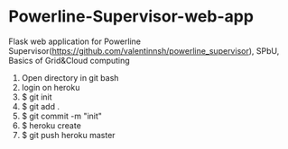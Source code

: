 # Powerline-Supervisor-web-app
 Flask web application for Powerline Supervisor(https://github.com/valentinnsh/powerline_supervisor), SPbU, Basics of Grid&Cloud computing
 
1. Open directory in git bash
2. login on heroku
3. $ git init
4. $ git add .
5. $ git commit -m "init"
6. $ heroku create
7. $ git push heroku master
